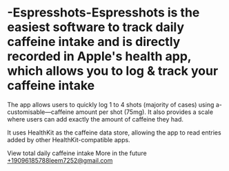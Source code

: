 # -Espresshots-Espresshots is the easiest software to track daily caffeine intake and is directly recorded in Apple's health app, which allows you to log & track your caffeine intake

The app allows users to quickly log 1 to 4 shots (majority of cases) using a-customisable—caffeine amount per shot (75mg). It also provides a scale where users can add exactly the amount of caffeine they had.

It uses HealthKit as the caffeine data store, allowing the app to read entries added by other HealthKit-compatible apps.

View total daily caffeine intake
More in the future
+19096185788leem7252@gmail.com

